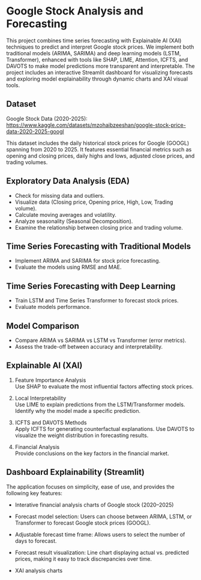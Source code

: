 # Google Stock Analysis and Forecasting
This project combines time series forecasting with Explainable AI (XAI) techniques to predict and interpret Google stock prices. We implement both traditional models (ARIMA, SARIMA) and deep learning models (LSTM, Transformer), enhanced with tools like SHAP, LIME, Attention, ICFTS, and DAVOTS to make model predictions more transparent and interpretable. The project includes an interactive Streamlit dashboard for visualizing forecasts and exploring model explainability through dynamic charts and XAI visual tools.

## Dataset
Google Stock Data (2020-2025): https://www.kaggle.com/datasets/mzohaibzeeshan/google-stock-price-data-2020-2025-googl

This dataset includes the daily historical stock prices for Google (GOOGL) spanning from 2020 to 2025. It features essential financial metrics such as opening and closing prices, daily highs and lows, adjusted close prices, and trading volumes.

## Exploratory Data Analysis (EDA)
- Check for missing data and outliers.
- Visualize data (Closing price, Opening price, High, Low, Trading volume).
- Calculate moving averages and volatility.
- Analyze seasonality (Seasonal Decomposition).
- Examine the relationship between closing price and trading volume.

## Time Series Forecasting with Traditional Models
- Implement ARIMA and SARIMA for stock price forecasting.
- Evaluate the models using RMSE and MAE.

## Time Series Forecasting with Deep Learning
- Train LSTM and Time Series Transformer to forecast stock prices.
- Evaluate models performance.

## Model Comparison
- Compare ARIMA vs SARIMA vs LSTM vs Transformer (error metrics).
- Assess the trade-off between accuracy and interpretability.

## Explainable AI (XAI)
1. Feature Importance Analysis   
Use SHAP to evaluate the most influential factors affecting stock prices.

2. Local Interpretability   
Use LIME to explain predictions from the LSTM/Transformer models. Identify why the model made a specific prediction.

3. ICFTS and DAVOTS Methods   
Apply ICFTS for generating counterfactual explanations. Use DAVOTS to visualize the weight distribution in forecasting results.

4. Financial Analysis   
Provide conclusions on the key factors in the financial market.

## Dashboard Explainability (Streamlit)
The application focuses on simplicity, ease of use, and provides the following key features:

- Interative financial analysis charts of Google stock (2020–2025)

- Forecast model selection: Users can choose between ARIMA, LSTM, or Transformer to forecast Google stock prices (GOOGL).

- Adjustable forecast time frame: Allows users to select the number of days to forecast.

- Forecast result visualization: Line chart displaying actual vs. predicted prices, making it easy to track discrepancies over time.

- XAI analysis charts
